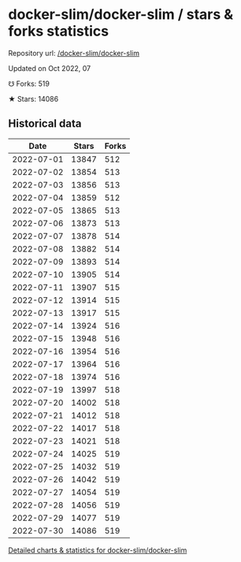 # docker-slim/docker-slim / stars & forks statistics

Repository url: [/docker-slim/docker-slim](https://github.com/docker-slim/docker-slim)

Updated on Oct 2022, 07

☋ Forks: 519

★ Stars: 14086

## Historical data
| Date | Stars | Forks |
|------|-------|-------|
| 2022-07-01 | 13847 | 512 | 
| 2022-07-02 | 13854 | 513 | 
| 2022-07-03 | 13856 | 513 | 
| 2022-07-04 | 13859 | 512 | 
| 2022-07-05 | 13865 | 513 | 
| 2022-07-06 | 13873 | 513 | 
| 2022-07-07 | 13878 | 514 | 
| 2022-07-08 | 13882 | 514 | 
| 2022-07-09 | 13893 | 514 | 
| 2022-07-10 | 13905 | 514 | 
| 2022-07-11 | 13907 | 515 | 
| 2022-07-12 | 13914 | 515 | 
| 2022-07-13 | 13917 | 515 | 
| 2022-07-14 | 13924 | 516 | 
| 2022-07-15 | 13948 | 516 | 
| 2022-07-16 | 13954 | 516 | 
| 2022-07-17 | 13964 | 516 | 
| 2022-07-18 | 13974 | 516 | 
| 2022-07-19 | 13997 | 518 | 
| 2022-07-20 | 14002 | 518 | 
| 2022-07-21 | 14012 | 518 | 
| 2022-07-22 | 14017 | 518 | 
| 2022-07-23 | 14021 | 518 | 
| 2022-07-24 | 14025 | 519 | 
| 2022-07-25 | 14032 | 519 | 
| 2022-07-26 | 14042 | 519 | 
| 2022-07-27 | 14054 | 519 | 
| 2022-07-28 | 14056 | 519 | 
| 2022-07-29 | 14077 | 519 | 
| 2022-07-30 | 14086 | 519 | 


[Detailed charts & statistics for docker-slim/docker-slim](https://reviewgithub.com/rep/docker-slim/docker-slim)
